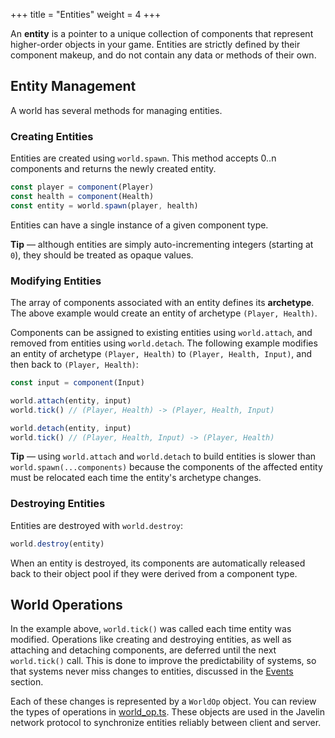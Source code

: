 +++
title = "Entities"
weight = 4
+++

An **entity** is a pointer to a unique collection of components that represent higher-order objects in your game. Entities are strictly defined by their component makeup, and do not contain any data or methods of their own.

## Entity Management

A world has several methods for managing entities.

### Creating Entities

Entities are created using `world.spawn`. This method accepts 0..n components and returns the newly created entity.

```ts
const player = component(Player)
const health = component(Health)
const entity = world.spawn(player, health)
```

Entities can have a single instance of a given component type.

<aside>
  <p>
    <strong>Tip</strong> — although entities are simply auto-incrementing integers (starting at <code>0</code>), they should be treated as opaque values.
  </p>
</aside>

### Modifying Entities

The array of components associated with an entity defines its **archetype**. The above example would create an entity of archetype `(Player, Health)`.

Components can be assigned to existing entities using `world.attach`, and removed from entities using `world.detach`. The following example modifies an entity of archetype `(Player, Health)` to `(Player, Health, Input)`, and then back to `(Player, Health)`:

```ts
const input = component(Input)

world.attach(entity, input)
world.tick() // (Player, Health) -> (Player, Health, Input)

world.detach(entity, input)
world.tick() // (Player, Health, Input) -> (Player, Health)
```

<aside>
  <p>
    <strong>Tip</strong> — using <code>world.attach</code> and <code>world.detach</code> to build entities is slower than <code>world.spawn(...components)</code> because the components of the affected entity must be relocated each time the entity's archetype changes.
  </p>
</aside>

### Destroying Entities

Entities are destroyed with `world.destroy`:

```ts
world.destroy(entity)
```

When an entity is destroyed, its components are automatically released back to their object pool if they were derived from a component type.

## World Operations

In the example above, `world.tick()` was called each time entity was modified. Operations like creating and destroying entities, as well as attaching and detaching components, are deferred until the next `world.tick()` call. This is done to improve the predictability of systems, so that systems never miss changes to entities, discussed in the [Events](/ecs/events) section.

Each of these changes is represented by a `WorldOp` object. You can review the types of operations in [world_op.ts](https://github.com/3mcd/javelin/blob/master/packages/ecs/src/world_op.ts). These objects are used in the Javelin network protocol to synchronize entities reliably between client and server.
